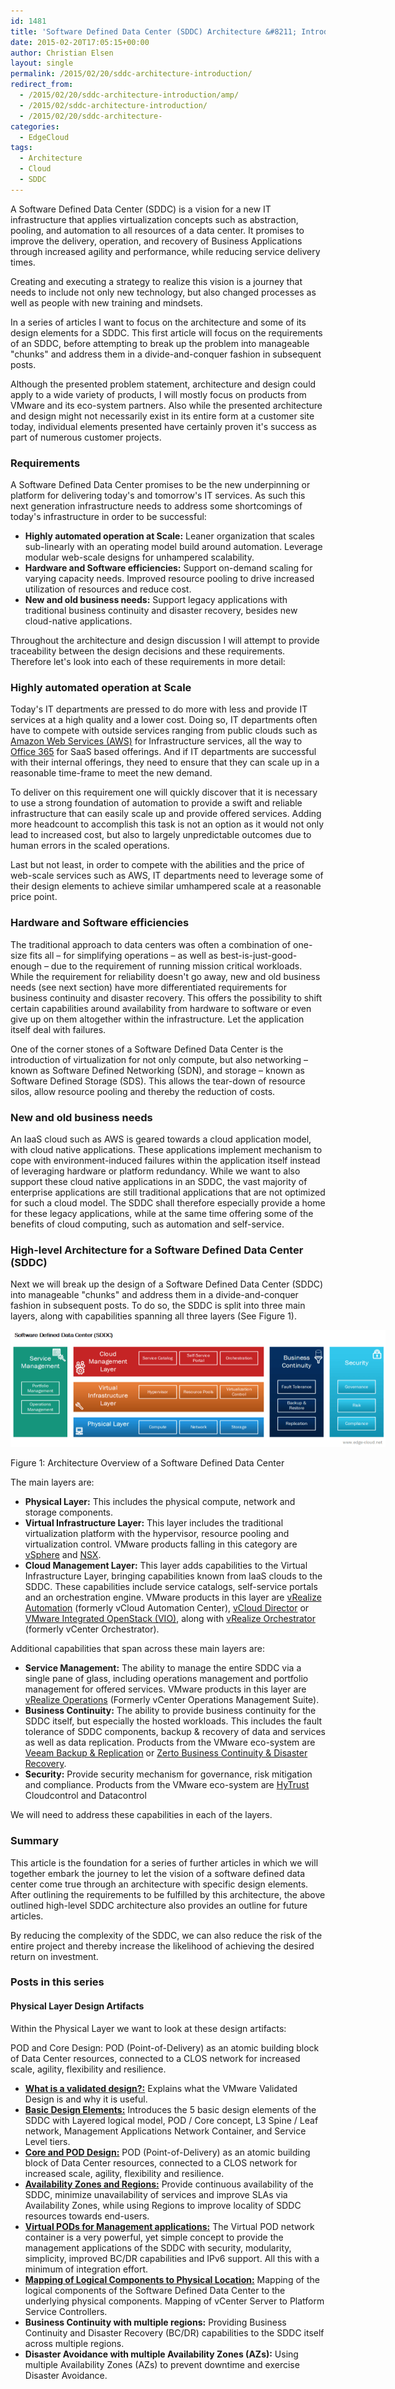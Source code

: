 ```yaml
---
id: 1481
title: 'Software Defined Data Center (SDDC) Architecture &#8211; Introduction'
date: 2015-02-20T17:05:15+00:00
author: Christian Elsen
layout: single
permalink: /2015/02/20/sddc-architecture-introduction/
redirect_from: 
  - /2015/02/20/sddc-architecture-introduction/amp/
  - /2015/02/sddc-architecture-introduction/
  - /2015/02/20/sddc-architecture-
categories:
  - EdgeCloud
tags:
  - Architecture
  - Cloud
  - SDDC
---
```

A Software Defined Data Center (SDDC) is a vision for a new IT infrastructure that applies virtualization concepts such as abstraction, pooling, and automation to all resources of a data center. It promises to improve the delivery, operation, and recovery of Business Applications through increased agility and performance, while reducing service delivery times.

Creating and executing a strategy to realize this vision is a journey that needs to include not only new technology, but also changed processes as well as people with new training and mindsets.

In a series of articles I want to focus on the architecture and some of its design elements for a SDDC. This first article will focus on the requirements of an SDDC, before attempting to break up the problem into manageable "chunks" and address them in a divide-and-conquer fashion in subsequent posts.

Although the presented problem statement, architecture and design could apply to a wide variety of products, I will mostly focus on products from VMware and its eco-system partners. Also while the presented architecture and design might not necessarily exist in its entire form at a customer site today, individual elements presented have certainly proven it's success as part of numerous customer projects.

### Requirements

A Software Defined Data Center promises to be the new underpinning or platform for delivering today's and tomorrow's IT services. As such this next generation infrastructure needs to address some shortcomings of today's infrastructure in order to be successful:

  * **Highly automated operation at Scale:** Leaner organization that scales sub-linearly with an operating model build around automation. Leverage modular web-scale designs for unhampered scalability.
  * **Hardware and Software efficiencies:** Support on-demand scaling for varying capacity needs. Improved resource pooling to drive increased utilization of resources and reduce cost.
  * **New and old business needs:** Support legacy applications with traditional business continuity and disaster recovery, besides new cloud-native applications.

Throughout the architecture and design discussion I will attempt to provide traceability between the design decisions and these requirements. Therefore let's look into each of these requirements in more detail:

### Highly automated operation at Scale

Today's IT departments are pressed to do more with less and provide IT services at a high quality and a lower cost. Doing so, IT departments often have to compete with outside services ranging from public clouds such as <a href="https://aws.amazon.com/" target="_blank">Amazon Web Services (AWS)</a> for Infrastructure services, all the way to <a href="https://products.office.com/en-us/business/" target="_blank">Office 365</a> for SaaS based offerings. And if IT departments are successful with their internal offerings, they need to ensure that they can scale up in a reasonable time-frame to meet the new demand.

To deliver on this requirement one will quickly discover that it is necessary to use a strong foundation of automation to provide a swift and reliable infrastructure that can easily scale up and provide offered services. Adding more headcount to accomplish this task is not an option as it would not only lead to increased cost, but also to largely unpredictable outcomes due to human errors in the scaled operations.

Last but not least, in order to compete with the abilities and the price of web-scale services such as AWS, IT departments need to leverage some of their design elements to achieve similar umhampered scale at a reasonable price point.

### Hardware and Software efficiencies

The traditional approach to data centers was often a combination of one-size fits all &#8211; for simplifying operations &#8211; as well as best-is-just-good-enough &#8211; due to the requirement of running mission critical workloads. While the requirement for reliability doesn't go away, new and old business needs (see next section) have more differentiated requirements for business continuity and disaster recovery. This offers the possibility to shift certain capabilities around availability from hardware to software or even give up on them altogether within the infrastructure. Let the application itself deal with failures.

One of the corner stones of a Software Defined Data Center is the introduction of virtualization for not only compute, but also networking &#8211; known as Software Defined Networking (SDN), and storage &#8211; known as Software Defined Storage (SDS). This allows the tear-down of resource silos, allow resource pooling and thereby the reduction of costs.

### New and old business needs

An IaaS cloud such as AWS is geared towards a cloud application model, with cloud native applications. These applications implement mechanism to cope with environment-induced failures within the application itself instead of leveraging hardware or platform redundancy. While we want to also support these cloud native applications in an SDDC, the vast majority of enterprise applications are still traditional applications that are not optimized for such a cloud model. The SDDC shall therefore especially provide a home for these legacy applications, while at the same time offering some of the benefits of cloud computing, such as automation and self-service.

### High-level Architecture for a Software Defined Data Center (SDDC)

Next we will break up the design of a Software Defined Data Center (SDDC) into manageable "chunks" and address them in a divide-and-conquer fashion in subsequent posts. To do so, the SDDC is split into three main layers, along with capabilities spanning all three layers (See Figure 1).

<div id="attachment_1482" style="width: 610px" class="wp-caption aligncenter">
  <img src="/content/uploads/2015/02/SDDC_Layers.png" alt="Figure 1: Architecture Overview of a Software Defined Data Center" width="600" height="187" class="size-full wp-image-1482" />

  <p class="wp-caption-text">
    Figure 1: Architecture Overview of a Software Defined Data Center
  </p>
</div>

The main layers are:

  * **Physical Layer:** This includes the physical compute, network and storage components.
  * **Virtual Infrastructure Layer:** This layer includes the traditional virtualization platform with the hypervisor, resource pooling and virtualization control. VMware products falling in this category are <a href="http://www.vmware.com/products/vsphere.html" target="_blank">vSphere</a> and <a href="http://www.vmware.com/products/nsx.html" target="_blank">NSX</a>.
  * **Cloud Management Layer:** This layer adds capabilities to the Virtual Infrastructure Layer, bringing capabilities known from IaaS clouds to the SDDC. These capabilities include service catalogs, self-service portals and an orchestration engine. VMware products in this layer are <a href="http://www.vmware.com/products/vrealize-automation.html" target="_blank">vRealize Automation</a> (formerly vCloud Automation Center), <a href="http://www.vmware.com/products/vcloud-director.html" target="_blank">vCloud Director</a> or <a href="http://www.vmware.com/products/openstack.html" target="_blank">VMware Integrated OpenStack (VIO)</a>, along with <a href="http://www.vmware.com/products/vrealize-orchestrator.html" target="_blank">vRealize Orchestrator</a> (formerly vCenter Orchestrator).

Additional capabilities that span across these main layers are:

  * **Service Management:** The ability to manage the entire SDDC via a single pane of glass, including operations management and portfolio management for offered services. VMware products in this layer are <a href="http://www.vmware.com/ap/products/vrealize-operations.html" target="_blank">vRealize Operations</a> (Formerly vCenter Operations Management Suite).
  * **Business Continuity:** The ability to provide business continuity for the SDDC itself, but especially the hosted workloads. This includes the fault tolerance of SDDC components, backup & recovery of data and services as well as data replication. Products from the VMware eco-system are <a href="https://www.veeam.com/vmware-esx-backup.html" target="_blank">Veeam Backup & Replication</a> or <a href="http://www.zerto.com/" target="_blank">Zerto Business Continuity & Disaster Recovery</a>.
  * **Security:** Provide security mechanism for governance, risk mitigation and compliance. Products from the VMware eco-system are <a href="http://www.hytrust.com/" target="_blank">HyTrust</a> Cloudcontrol and Datacontrol

We will need to address these capabilities in each of the layers.

### Summary

This article is the foundation for a series of further articles in which we will together embark the journey to let the vision of a software defined data center come true through an architecture with specific design elements. After outlining the requirements to be fulfilled by this architecture, the above outlined high-level SDDC architecture also provides an outline for future articles.

By reducing the complexity of the SDDC, we can also reduce the risk of the entire project and thereby increase the likelihood of achieving the desired return on investment.

### Posts in this series

#### Physical Layer Design Artifacts

Within the Physical Layer we want to look at these design artifacts:

POD and Core Design: POD (Point-of-Delivery) as an atomic building block of Data Center resources, connected to a CLOS network for increased scale, agility, flexibility and resilience.

  * [**What is a validated design?:**](http://www.vmware.com/solutions/software-defined-datacenter/validated-designs.html) Explains what the VMware Validated Design is and why it is useful.
  * [**Basic Design Elements:**](https://www.edge-cloud.net/2015/08/04/sddc-sddc-architecture-basic-design-elements/) Introduces the 5 basic design elements of the SDDC with Layered logical model, POD / Core concept, L3 Spine / Leaf network, Management Applications Network Container, and Service Level tiers.
  * [**Core and POD Design:**](https://www.edge-cloud.net/2015/03/10/sddc-architecture-core-pod/) POD (Point-of-Delivery) as an atomic building block of Data Center resources, connected to a CLOS network for increased scale, agility, flexibility and resilience.
  * [**Availability Zones and Regions:**](https://www.edge-cloud.net/2015/07/31/sddc-architecture-regions-and-availability-zones-azs/) Provide continuous availability of the SDDC, minimize unavailability of services and improve SLAs via Availability Zones, while using Regions to improve locality of SDDC resources towards end-users.
  * [**Virtual PODs for Management applications:**](https://www.edge-cloud.net/2015/08/31/sddc-architecture-vpods-for-management-applications/) The Virtual POD network container is a very powerful, yet simple concept to provide the management applications of the SDDC with security, modularity, simplicity, improved BC/DR capabilities and IPv6 support. All this with a minimum of integration effort.
  * [**Mapping of Logical Components to Physical Location:**](https://www.edge-cloud.net/2015/09/09/sddc-architecture-mapping-of-logical-components-to-physical-location/) Mapping of the logical components of the Software Defined Data Center to the underlying physical components. Mapping of vCenter Server to Platform Service Controllers.
  * **Business Continuity with multiple regions:** Providing Business Continuity and Disaster Recovery (BC/DR) capabilities to the SDDC itself across multiple regions.
  * **Disaster Avoidance with multiple Availability Zones (AZs):** Using multiple Availability Zones (AZs) to prevent downtime and exercise Disaster Avoidance.

